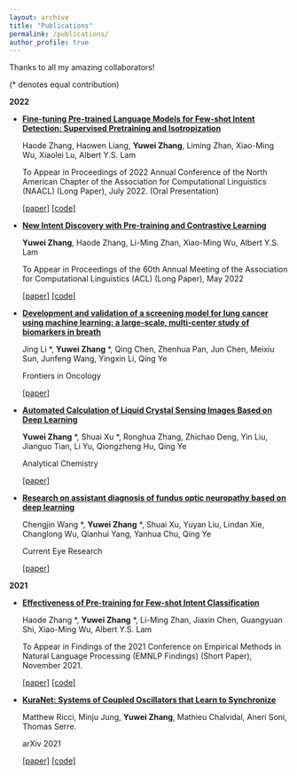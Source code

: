 ```yaml
---
layout: archive
title: "Publications"
permalink: /publications/
author_profile: true
---
```

Thanks to all my amazing collaborators!

(* denotes equal contribution)

**2022**
* [**Fine-tuning Pre-trained Language Models for Few-shot Intent Detection: Supervised Pretraining and Isotropization**](https://arxiv.org/abs/2205.07208)

    Haode Zhang, Haowen Liang, **Yuwei Zhang**, Liming Zhan, Xiao-Ming Wu, Xiaolei Lu, Albert Y.S. Lam

    To Appear in Proceedings of 2022 Annual Conference of the North American Chapter of the Association for Computational Linguistics (NAACL) (Long Paper), July 2022. (Oral Presentation)

    [[paper]](https://aclanthology.org/2022.naacl-main.39/) [[code]](https://github.com/fanolabs/isoIntentBert-main)

* [**New Intent Discovery with Pre-training and Contrastive Learning**](https://arxiv.org/abs/2205.12914)

    **Yuwei Zhang**, Haode Zhang, Li-Ming Zhan, Xiao-Ming Wu, Albert Y.S. Lam

    To Appear in Proceedings of the 60th Annual Meeting of the Association for Computational Linguistics (ACL) (Long Paper), May 2022

    [[paper]](https://aclanthology.org/2022.acl-long.21/) [[code]](https://github.com/zhang-yu-wei/MTP-CLNN)

* [**Development and validation of a screening model for lung cancer using machine learning: a large-scale, multi-center study of biomarkers in breath**](https://www.frontiersin.org/articles/10.3389/fonc.2022.975563/abstract)

    Jing Li *, **Yuwei Zhang** *, Qing Chen, Zhenhua Pan, Jun Chen, Meixiu Sun, Junfeng Wang, Yingxin Li, Qing Ye

    Frontiers in Oncology
    
    [[paper]](https://www.frontiersin.org/articles/10.3389/fonc.2022.975563/abstract)

* [**Automated Calculation of Liquid Crystal Sensing Images Based on Deep Learning**](https://pubs.acs.org/doi/10.1021/acs.analchem.2c02593?)

    **Yuwei Zhang** *, Shuai Xu *, Ronghua Zhang, Zhichao Deng, Yin Liu, Jianguo Tian, Li Yu, Qiongzheng Hu, Qing Ye

    Analytical Chemistry
    
    [[paper]](https://pubs.acs.org/doi/10.1021/acs.analchem.2c02593?)

* [**Research on assistant diagnosis of fundus optic neuropathy based on deep learning**](https://www.tandfonline.com/doi/full/10.1080/02713683.2022.2138917)

    Chengjin Wang *, **Yuwei Zhang** *, Shuai Xu, Yuyan Liu, Lindan Xie, Changlong Wu, Qianhui Yang, Yanhua Chu, Qing Ye

    Current Eye Research
    
    [[paper]](https://www.tandfonline.com/doi/full/10.1080/02713683.2022.2138917)

**2021**
* [**Effectiveness of Pre-training for Few-shot Intent Classification**](https://arxiv.org/abs/2109.05782)

    Haode Zhang *, **Yuwei Zhang** *, Li-Ming Zhan, Jiaxin Chen, Guangyuan Shi, Xiao-Ming Wu, Albert Y.S. Lam

    To Appear in Findings of the 2021 Conference on Empirical Methods in Natural Language Processing (EMNLP Findings) (Short Paper), November 2021.
    
    [[paper]](https://aclanthology.org/2021.findings-emnlp.96/) [[code]](https://github.com/hdzhang-code/IntentBERT)

* [**KuraNet: Systems of Coupled Oscillators that Learn to Synchronize**](https://arxiv.org/abs/2105.02838)
 
    Matthew Ricci, Minju Jung, **Yuwei Zhang**, Mathieu Chalvidal, Aneri Soni, Thomas Serre.

    arXiv 2021
    
    [[paper]](https://arxiv.org/abs/2105.02838) [[code]](https://github.com/serre-lab/KuraNet)
